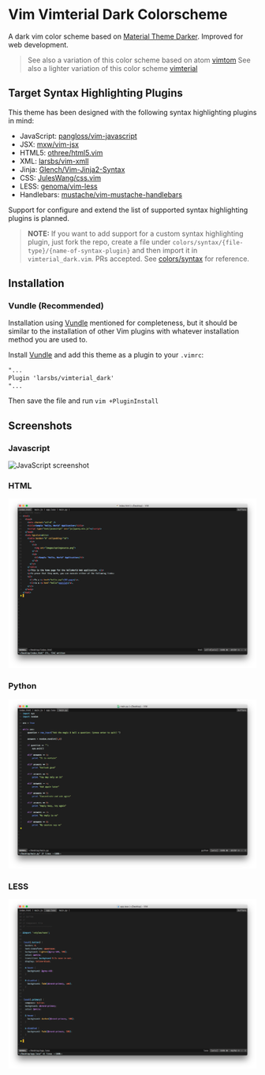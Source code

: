 # Vim Vimterial Dark Colorscheme

A dark vim color scheme based on [Material Theme Darker](http://equinusocio.github.io/material-theme).
Improved for web development.

> See also a variation of this color scheme based on atom [vimtom](https://github.com/larsbs/vimtom)
> See also a lighter variation of this color scheme [vimterial](https://github.com/larsbs/vimterial)

## Target Syntax Highlighting Plugins

This theme has been designed with the following syntax highlighting plugins in mind:

 * JavaScript: [pangloss/vim-javascript](http://equinusocio.github.io/material-theme)
 * JSX: [mxw/vim-jsx](https://github.com/mxw/vim-jsx)
 * HTML5: [othree/html5.vim](https://github.com/othree/html5.vim)
 * XML: [larsbs/vim-xmll](https://github.com/larsbs/vim-xmll)
 * Jinja: [Glench/Vim-Jinja2-Syntax](https://github.com/Glench/Vim-Jinja2-Syntax)
 * CSS: [JulesWang/css.vim](https://github.com/JulesWang/css.vim)
 * LESS: [genoma/vim-less](https://github.com/genoma/vim-less)
 * Handlebars: [mustache/vim-mustache-handlebars](https://github.com/mustache/vim-mustache-handlebars)

Support for configure and extend the list of supported syntax highlighting plugins is planned.

> **NOTE:** If you want to add support for a custom syntax highlighting plugin, just fork the repo, create a file under `colors/syntax/{file-type}/{name-of-syntax-plugin}` and then import it in `vimterial_dark.vim`. PRs accepted. See [colors/syntax](colors/syntax) for reference.

## Installation

### Vundle (Recommended)

Installation using [Vundle](https://github.com/VundleVim/Vundle.vim) mentioned for completeness, but it should be similar to the installation of other Vim plugins with whatever installation method you are used to.

Install [Vundle](https://github.com/VundleVim/Vundle.vim) and add this theme as a plugin to your `.vimrc`:

```vim
"...
Plugin 'larsbs/vimterial_dark'
"...
```

Then save the file and run `vim +PluginInstall`


## Screenshots

### Javascript

![JavaScript screenshot](screenshots/js1.png)

### HTML

![HTML screenshot](screenshots/html.png)

### Python

![Python screenshot](screenshots/py.png)

### LESS

![LESS screenshot](screenshots/less.png)

